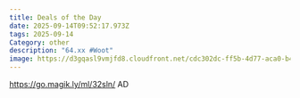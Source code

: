 ```yaml
---
title: Deals of the Day
date: 2025-09-14T09:52:17.973Z
tags: 2025-09-14
Category: other
description: "64.xx #Woot"
image: https://d3gqasl9vmjfd8.cloudfront.net/cdc302dc-ff5b-4d77-aca0-b4a2b273a6c9.png
---
```

https://go.magik.ly/ml/32sln/
AD